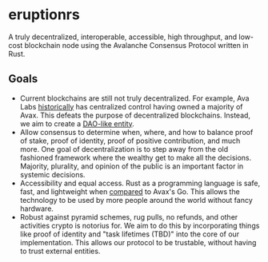 # eruptionrs
A truly decentralized, interoperable, accessible, high throughput, and low-cost blockchain node using the Avalanche Consensus Protocol written in Rust.

## Goals
 - Current blockchains are still not truly decentralized. For example, Ava Labs [historically](https://read.cash/@J-Stodd/my-opinion-of-avalanche-avax-in-2021-successes-shortcomings-and-concerns-f6da38fe) has centralized control having owned a majority of Avax. This defeats the purpose of decentralized blockchains. Instead, we aim to create a [DAO-like entity](https://en.wikipedia.org/wiki/The_DAO_(organization)).
 - Allow consensus to determine when, where, and how to balance proof of stake, proof of identity, proof of positive contribution, and much more. One goal of decentralization is to step away from the old fashioned framework where the wealthy get to make all the decisions. Majority, plurality, and opinion of the public is an important factor in systemic decisions. 
 - Accessibility and equal access. Rust as a programming language is safe, fast, and lightweight when [compared](https://benchmarksgame-team.pages.debian.net/benchmarksgame/fastest/rust-go.html) to Avax's Go. This allows the technology to be used by more people around the world without fancy hardware.
 - Robust against pyramid schemes, rug pulls, no refunds, and other activities crypto is notorius for. We aim to do this by incorporating things like proof of identity and "task lifetimes (TBD)" into the core of our implementation. This allows our protocol to be trustable, without having to trust external entities.

